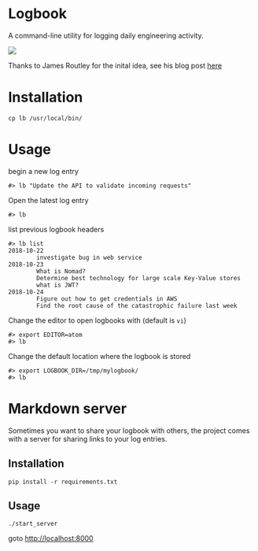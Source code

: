 # Logbook
A command-line utility for logging daily engineering activity.

<a href="https://asciinema.org/a/09iijMGsLwNtPrhO69TMAB7RA" target="_blank"><img src="https://asciinema.org/a/09iijMGsLwNtPrhO69TMAB7RA.png" /></a>

Thanks to James Routley for the inital idea, see his blog post [here](https://routley.io/tech/2017/11/23/logbook.html)

# Installation
```
cp lb /usr/local/bin/
```

# Usage
begin a new log entry
```
#> lb "Update the API to validate incoming requests"
```

Open the latest log entry
```
#> lb
```

list previous logbook headers
```
#> lb list
2018-10-22 
        investigate bug in web service
2018-10-23 
        What is Nomad?
        Determine best technology for large scale Key-Value stores
        what is JWT?
2018-10-24 
        Figure out how to get credentials in AWS
        Find the root cause of the catastrophic failure last week
```

Change the editor to open logbooks with (default is `vi`)
```
#> export EDITOR=atom
#> lb
```

Change the default location where the logbook is stored
```
#> export LOGBOOK_DIR=/tmp/mylogbook/
#> lb
```

# Markdown server
Sometimes you want to share your logbook with others, the project comes with a server for sharing links to your log entries.

## Installation
```
pip install -r requirements.txt
```
## Usage
```
./start_server
```

goto [http://localhost:8000](http://localhost:8000)
